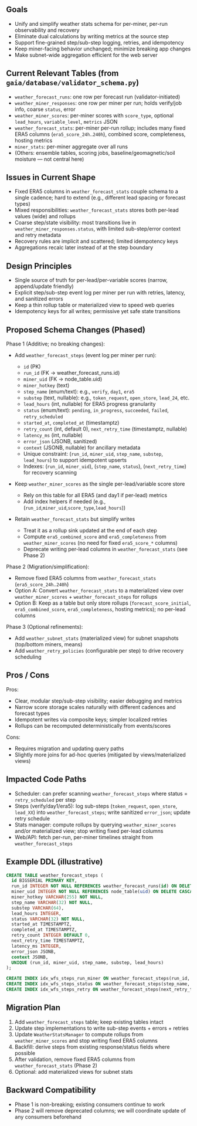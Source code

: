 ## Goals

- Unify and simplify weather stats schema for per-miner, per-run observability and recovery
- Eliminate dual calculations by writing metrics at the source step
- Support fine-grained step/sub-step logging, retries, and idempotency
- Keep miner-facing behavior unchanged; minimize breaking app changes
- Make subnet-wide aggregation efficient for the web server

## Current Relevant Tables (from `gaia/database/validator_schema.py`)

- `weather_forecast_runs`: one row per forecast run (validator-initiated)
- `weather_miner_responses`: one row per miner per run; holds verify/job info, coarse `status`, error
- `weather_miner_scores`: per-miner scores with `score_type`, optional `lead_hours`, `variable_level`, `metrics` JSON
- `weather_forecast_stats`: per-miner per-run rollup; includes many fixed ERA5 columns (`era5_score_24h`..`240h`), combined score, completeness, hosting metrics
- `miner_stats`: per-miner aggregate over all runs
- (Others: ensemble tables, scoring jobs, baseline/geomagnetic/soil moisture — not central here)

## Issues in Current Shape

- Fixed ERA5 columns in `weather_forecast_stats` couple schema to a single cadence; hard to extend (e.g., different lead spacing or forecast types)
- Mixed responsibilities: `weather_forecast_stats` stores both per-lead values (wide) and rollups
- Coarse step/state visibility: most transitions live in `weather_miner_responses.status`, with limited sub-step/error context and retry metadata
- Recovery rules are implicit and scattered; limited idempotency keys
- Aggregations recalc later instead of at the step boundary

## Design Principles

- Single source of truth for per-lead/per-variable scores (narrow, append/update friendly)
- Explicit step/sub-step event log per miner per run with retries, latency, and sanitized errors
- Keep a thin rollup table or materialized view to speed web queries
- Idempotency keys for all writes; permissive yet safe state transitions

## Proposed Schema Changes (Phased)

Phase 1 (Additive; no breaking changes):

- Add `weather_forecast_steps` (event log per miner per run):
  - `id` (PK)
  - `run_id` (FK -> weather_forecast_runs.id)
  - `miner_uid` (FK -> node_table.uid)
  - `miner_hotkey` (text)
  - `step_name` (enum/text): e.g., `verify`, `day1`, `era5`
  - `substep` (text, nullable): e.g., `token_request`, `open_store`, `lead_24`, etc.
  - `lead_hours` (int, nullable) for ERA5 progress granularity
  - `status` (enum/text): `pending`, `in_progress`, `succeeded`, `failed`, `retry_scheduled`
  - `started_at`, `completed_at` (timestamptz)
  - `retry_count` (int, default 0), `next_retry_time` (timestamptz, nullable)
  - `latency_ms` (int, nullable)
  - `error_json` (JSONB, sanitized)
  - `context` (JSONB, nullable) for ancillary metadata
  - Unique constraint: (`run_id`, `miner_uid`, `step_name`, `substep`, `lead_hours`) to support idempotent upserts
  - Indexes: (`run_id`, `miner_uid`), (`step_name`, `status`), (`next_retry_time`) for recovery scanning

- Keep `weather_miner_scores` as the single per-lead/variable score store
  - Rely on this table for all ERA5 (and day1 if per-lead) metrics
  - Add index helpers if needed (e.g., (`run_id`,`miner_uid`,`score_type`,`lead_hours`))

- Retain `weather_forecast_stats` but simplify writes
  - Treat it as a rollup sink updated at the end of each step
  - Compute `era5_combined_score` and `era5_completeness` from `weather_miner_scores` (no need for fixed `era5_score_*` columns)
  - Deprecate writing per-lead columns in `weather_forecast_stats` (see Phase 2)

Phase 2 (Migration/simplification):

- Remove fixed ERA5 columns from `weather_forecast_stats` (`era5_score_24h`..`240h`)
- Option A: Convert `weather_forecast_stats` to a materialized view over `weather_miner_scores` + `weather_forecast_steps` for rollups
- Option B: Keep as a table but only store rollups (`forecast_score_initial`, `era5_combined_score`, `era5_completeness`, hosting metrics); no per-lead columns

Phase 3 (Optional refinements):

- Add `weather_subnet_stats` (materialized view) for subnet snapshots (top/bottom miners, means)
- Add `weather_retry_policies` (configurable per step) to drive recovery scheduling

## Pros / Cons

Pros:
- Clear, modular step/sub-step visibility; easier debugging and metrics
- Narrow score storage scales naturally with different cadences and forecast types
- Idempotent writes via composite keys; simpler localized retries
- Rollups can be recomputed deterministically from events/scores

Cons:
- Requires migration and updating query paths
- Slightly more joins for ad-hoc queries (mitigated by views/materialized views)

## Impacted Code Paths

- Scheduler: can prefer scanning `weather_forecast_steps` where status = `retry_scheduled` per step
- Steps (verify/day1/era5): log sub-steps (`token_request`, `open_store`, `lead_XX`) into `weather_forecast_steps`; write sanitized `error_json`; update retry schedule
- Stats manager: compute rollups by querying `weather_miner_scores` and/or materialized view; stop writing fixed per-lead columns
- Web/API: fetch per-run, per-miner timelines straight from `weather_forecast_steps`

## Example DDL (illustrative)

```sql
CREATE TABLE weather_forecast_steps (
  id BIGSERIAL PRIMARY KEY,
  run_id INTEGER NOT NULL REFERENCES weather_forecast_runs(id) ON DELETE CASCADE,
  miner_uid INTEGER NOT NULL REFERENCES node_table(uid) ON DELETE CASCADE,
  miner_hotkey VARCHAR(255) NOT NULL,
  step_name VARCHAR(32) NOT NULL,
  substep VARCHAR(64),
  lead_hours INTEGER,
  status VARCHAR(32) NOT NULL,
  started_at TIMESTAMPTZ,
  completed_at TIMESTAMPTZ,
  retry_count INTEGER DEFAULT 0,
  next_retry_time TIMESTAMPTZ,
  latency_ms INTEGER,
  error_json JSONB,
  context JSONB,
  UNIQUE (run_id, miner_uid, step_name, substep, lead_hours)
);

CREATE INDEX idx_wfs_steps_run_miner ON weather_forecast_steps(run_id, miner_uid);
CREATE INDEX idx_wfs_steps_status ON weather_forecast_steps(step_name, status);
CREATE INDEX idx_wfs_steps_retry ON weather_forecast_steps(next_retry_time);
```

## Migration Plan

1) Add `weather_forecast_steps` table; keep existing tables intact
2) Update step implementations to write sub-step events + errors + retries
3) Update `WeatherStatsManager` to compute rollups from `weather_miner_scores` and stop writing fixed ERA5 columns
4) Backfill: derive steps from existing response/status fields where possible
5) After validation, remove fixed ERA5 columns from `weather_forecast_stats` (Phase 2)
6) Optional: add materialized views for subnet stats

## Backward Compatibility

- Phase 1 is non-breaking; existing consumers continue to work
- Phase 2 will remove deprecated columns; we will coordinate update of any consumers beforehand


